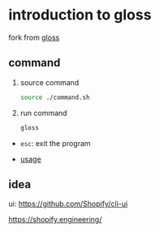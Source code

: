 # introduction to gloss

fork from [gloss](https://hackage.haskell.org/package/gloss-examples)

## command

1. source command

   ```bash
   source ./command.sh
   ```

2. run command

   ```bash
   gloss
   ```

- `esc`: exit the program

- [usage](https://github.com/benl23x5/gloss#usage)

## idea

ui: https://github.com/Shopify/cli-ui

https://shopify.engineering/
